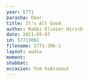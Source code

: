 ```yaml
---
year: 5771
parasha: Emor
title: It's All Good
author: Rabbi Eliezer Hirsch
date: 2011-05-07
id: 57713061
filename: 5771-306-1
layout: audio
moment: 
shabbat: 
occasion: Yom haAtzmaut
---
```

